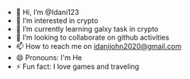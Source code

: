 - 👋 Hi, I’m @Idani123
- 👀 I’m interested in crypto
- 🌱 I’m currently learning galxy task in crypto
- 💞️ I’m looking to collaborate on github activities
- 📫 How to reach me on idanijohn2020@gmail.com
- 😄 Pronouns: I'm He
- ⚡ Fun fact: I love games and traveling

<!---
Idani123/Idani123 is a ✨ special ✨ repository because its `README.md` (this file) appears on your GitHub profile.
You can click the Preview link to take a look at your changes.
--->
